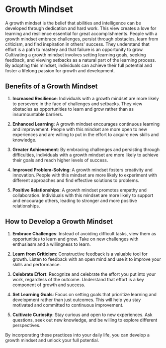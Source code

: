 # Growth Mindset

A growth mindset is the belief that abilities and intelligence can be developed through dedication and hard work. This view creates a love for learning and resilience essential for great accomplishments. People with a growth mindset embrace challenges, persist through obstacles, learn from criticism, and find inspiration in others' success. They understand that effort is a path to mastery and that failure is an opportunity to grow. Cultivating a growth mindset involves setting learning goals, seeking feedback, and viewing setbacks as a natural part of the learning process. By adopting this mindset, individuals can achieve their full potential and foster a lifelong passion for growth and development.

## Benefits of a Growth Mindset

1. **Increased Resilience**: Individuals with a growth mindset are more likely to persevere in the face of challenges and setbacks. They view obstacles as opportunities to learn and grow rather than as insurmountable barriers.

2. **Enhanced Learning**: A growth mindset encourages continuous learning and improvement. People with this mindset are more open to new experiences and are willing to put in the effort to acquire new skills and knowledge.

3. **Greater Achievement**: By embracing challenges and persisting through difficulties, individuals with a growth mindset are more likely to achieve their goals and reach higher levels of success.

4. **Improved Problem-Solving**: A growth mindset fosters creativity and innovation. People with this mindset are more likely to experiment with different approaches and find effective solutions to problems.

5. **Positive Relationships**: A growth mindset promotes empathy and collaboration. Individuals with this mindset are more likely to support and encourage others, leading to stronger and more positive relationships.

## How to Develop a Growth Mindset

1. **Embrace Challenges**: Instead of avoiding difficult tasks, view them as opportunities to learn and grow. Take on new challenges with enthusiasm and a willingness to learn.

2. **Learn from Criticism**: Constructive feedback is a valuable tool for growth. Listen to feedback with an open mind and use it to improve your skills and performance.

3. **Celebrate Effort**: Recognize and celebrate the effort you put into your work, regardless of the outcome. Understand that effort is a key component of growth and success.

4. **Set Learning Goals**: Focus on setting goals that prioritize learning and development rather than just outcomes. This will help you stay motivated and committed to continuous improvement.

5. **Cultivate Curiosity**: Stay curious and open to new experiences. Ask questions, seek out new knowledge, and be willing to explore different perspectives.

By incorporating these practices into your daily life, you can develop a growth mindset and unlock your full potential.